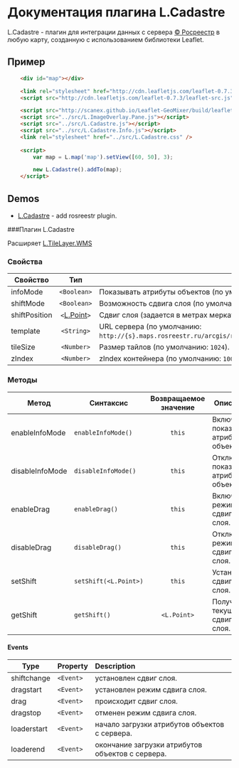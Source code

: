# Документация плагина L.Cadastre

L.Cadastre - плагин для интеграции данных с сервера <a href="http://rosreestr.ru">© Росреестр</a>
в любую карту, созданную с использованием библиотеки Leaflet. 

## Пример

```html
	<div id="map"></div>

    <link rel="stylesheet" href="http://cdn.leafletjs.com/leaflet-0.7.3/leaflet.css" />
    <script src="http://cdn.leafletjs.com/leaflet-0.7.3/leaflet-src.js"></script>

    <script src="http://scanex.github.io/Leaflet-GeoMixer/build/leaflet-geomixer-dev.js?key=U92596WMIH"></script>
    <script src="../src/L.ImageOverlay.Pane.js"></script>
    <script src="../src/L.Cadastre.js"></script>
    <script src="../src/L.Cadastre.Info.js"></script>
    <link rel="stylesheet" href="../src/L.Cadastre.css" />
 
	<script>
		var map = L.map('map').setView([60, 50], 3);

        new L.Cadastre().addTo(map);
	</script>
```

Demos
------
  * [L.Cadastre](http://originalsin.github.io/L.Cadastre/examples/L.Cadastre.html) - add rosreestr plugin.


###Плагин L.Cadastre

Расширяет [L.TileLayer.WMS](http://leafletjs.com/reference.html#tilelayer-wms)

### Свойства

Свойство|Тип|Описание
------|:---------:|-----------
infoMode|`<Boolean>`| Показывать атрибуты объектов (по умолчанию: `false`).
shiftMode|`<Boolean>`| Возможность сдвига слоя (по умолчанию: `false`).
shiftPosition|`<`[L.Point](http://leafletjs.com/reference.html#tilelayer-wms)`>`| Сдвиг слоя (задается в метрах меркатора).
template|`<String>`| URL сервера (по умолчанию: `http://{s}.maps.rosreestr.ru/arcgis/rest/services/Cadastre/Cadastre/MapServer/export`).
tileSize|`<Number>`| Размер тайлов (по умолчанию: `1024`).
zIndex|`<Number>`| zIndex контейнера (по умолчанию: `100`).

### Методы
Метод|Синтаксис|Возвращаемое значение|Описание
------|------|:---------:|-----------
enableInfoMode|`enableInfoMode()`|`this`| Включить показ атрибутов объектов.
disableInfoMode|`disableInfoMode()`|`this`| Отключить показ атрибутов объектов.
enableDrag|`enableDrag()`|`this`| Включить режим сдвига слоя.
disableDrag|`disableDrag()`|`this`| Отключить режим сдвига слоя.
setShift|`setShift(<L.Point>)`|`this`|Установить сдвиг слоя.
getShift|`getShift()`|`<L.Point>`|Получить текущий сдвиг слоя.

#### Events

| Type | Property | Description
| --- | --- |:---
| shiftchange | `<Event>` | установлен сдвиг слоя.
| dragstart | `<Event>` | установлен режим сдвига слоя.
| drag | `<Event>` | происходит сдвиг слоя.
| dragstop | `<Event>` | отменен режим сдвига слоя.
| loaderstart | `<Event>` | начало загрузки атрибутов объектов с сервера.
| loaderend | `<Event>` | окончание загрузки атрибутов объектов с сервера.

